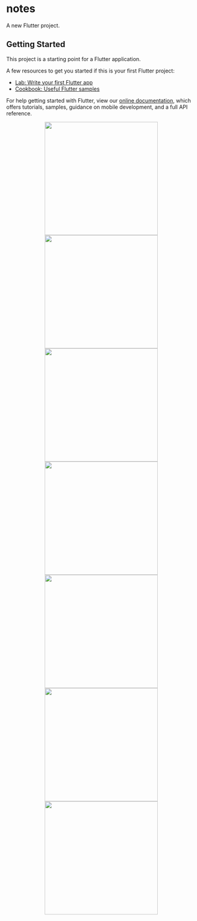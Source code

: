 # notes

A new Flutter project.

## Getting Started

This project is a starting point for a Flutter application.

A few resources to get you started if this is your first Flutter project:

- [Lab: Write your first Flutter app](https://flutter.dev/docs/get-started/codelab)
- [Cookbook: Useful Flutter samples](https://flutter.dev/docs/cookbook)

For help getting started with Flutter, view our
[online documentation](https://flutter.dev/docs), which offers tutorials,
samples, guidance on mobile development, and a full API reference.
<p align="center">
<img src="https://user-images.githubusercontent.com/84586226/166625843-1e4a5100-cbce-45f8-b7b7-e717f05695d7.png" width="300">
<img src="https://user-images.githubusercontent.com/84586226/166625844-53568476-2f7c-4863-9639-2a90df053952.png" width="300">
<img src="https://user-images.githubusercontent.com/84586226/166625847-d59846d7-0ec2-44a7-8218-d0d20e0c207a.png" width="300">
<img src="https://user-images.githubusercontent.com/84586226/166625841-32530a22-1a3e-478c-9250-40929a11fba2.png" width="300">
<img src="https://user-images.githubusercontent.com/84586226/166625825-99a8b6a4-ca0d-43a9-912d-618f02f93957.png" width="300">
<img src="https://user-images.githubusercontent.com/84586226/166625842-2b8cee2e-c9ab-4cb9-8120-b50c8e82fb8b.png" width="300">
<img src="https://user-images.githubusercontent.com/84586226/166625830-18367d2b-6981-4998-900d-31bab2c5abf3.png" width="300">
</p>  

